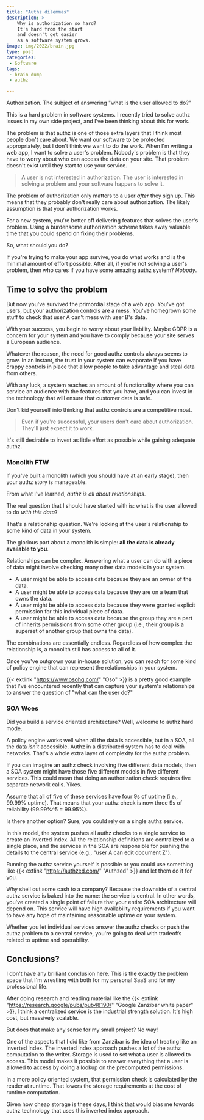 ```yaml
---
title: "Authz dilemmas"
description: >-
    Why is authorization so hard?
    It's hard from the start
    and doesn't get easier
    as a software system grows.
image: img/2022/brain.jpg
type: post
categories:
 - Software
tags:
 - brain dump
 - authz

---
```


Authorization.
The subject of answering "what is the user allowed to do?"

This is a hard problem in software systems.
I recently tried to solve authz issues
in my own side project,
and I've been thinking about this for work.

The problem is that authz is one
of those extra layers
that I think most people don't care about.
We want our software to be protected appropriately,
but I don't think we want to do the work.
When I'm writing a web app,
I want to solve a user's problem.
Nobody's problem is that they have to worry about who can access the data
on your site.
That problem doesn't exist until they start to use your service.

> A user is not interested in authorization.
The user is interested in solving a problem
and your software happens to solve it.

The problem of authorization only matters to a user *after* they sign up.
This means that they probably don't really care about authorization.
The likely assumption is that your authorization works.

For a new system,
you're better off delivering features
that solves the user's problem.
Using a burdensome authorization scheme takes away valuable time
that you could spend on fixing their problems.

So,
what should you do?

If you're trying to make your app survive,
you do what works
and is the minimal amount of effort possible.
After all,
if you're not solving a user's problem,
then who cares if you have some amazing authz system?
*Nobody*.

## Time to solve the problem

But now you've survived the primordial stage
of a web app.
You've got users,
but your authorization controls are a mess.
You've homegrown some stuff to check
that user A can't mess with user B's data.

With your success,
you begin to worry about your liability.
Maybe GDPR is a concern for your system
and you have to comply
because your site serves a European audience.

Whatever the reason,
the need for good authz controls always seems to grow.
In an instant,
the trust in your system can evaporate
if you have crappy controls in place
that allow people to take advantage
and steal data
from others.

With any luck,
a system reaches an amount of functionality
where you can service an audience
with the features
that you have,
and you can invest in the technology
that will ensure that customer data is safe.

Don't kid yourself into thinking that authz controls are a competitive moat.

> Even if you're successful, your users don't care about authorization.
They'll just expect it to work.

It's still desirable to invest as little effort as possible
while gaining adequate authz.

### Monolith FTW

If you've built a monolith
(which you should have at an early stage),
then your authz story is manageable.

From what I've learned,
*authz is all about relationships*.

The real question that I should have started with is:
what is the user allowed to do *with this data*?

That's a relationship question.
We're looking at the user's relationship to some kind of data
in your system.

The glorious part about a monolith is simple:
**all the data is already available to you**.

Relationships can be complex.
Answering what a user can do with a piece of data
might involve checking many other data models
in your system.

* A user might be able to access data
    because they are an owner of the data.
* A user might be able to access data
    because they are on a team that owns the data.
* A user might be able to access data
    because they were granted explicit permission
    for this individual piece of data.
* A user might be able to access data
    because the group they are a part of inherits permissions
    from some other group
    (i.e., their group is a superset of another group that owns the data).

The combinations are essentially endless.
Regardless of how complex the relationship is,
a monolith still has access to all of it.

Once you've outgrown your in-house solution,
you can reach for some kind of policy engine
that can represent the relationships
in your system.

{{< extlink "https://www.osohq.com/" "Oso" >}} is a pretty good example
that I've encountered recently
that can capture your system's relationships
to answer the question of "what can the user do?"

### SOA Woes

Did you build a service oriented architecture?
Well,
welcome to authz hard mode.

A policy engine works well when all the data is accessible,
but in a SOA,
all the data *isn't* accessible.
Authz in a distributed system has to deal
with networks.
That's a whole extra layer of complexity
for the authz problem.

If you can imagine an authz check involving five different data models,
then a SOA system might have those five different models
in five different services.
This could mean that doing an authorization check
requires five separate network calls.
Yikes.

Assume that all of five of these services have four 9s of uptime
(i.e., 99.99% uptime).
That means that your authz check is now three 9s of reliability
(99.99%^5 = 99.95%).

Is there another option?
Sure,
you could rely on a single authz service.

In this model,
the system pushes all authz checks
to a single service
to create an inverted index.
All the relationship definitions are centralized
to a single place,
and the services in the SOA are responsible
for pushing the details to the central service
(e.g., "user A can edit document Z").

Running the authz service yourself is possible
or you could use something like
{{< extlink "https://authzed.com/" "Authzed" >}}
and let them do it for you.

Why shell out some cash to a company?
Because the downside of a central authz service
is baked into the name:
the service is central.
In other words,
you've created a single point of failure
that your entire SOA architecture will depend on.
This service will have high availability requirements
if you want to have any hope
of maintaining reasonable uptime
on your system.

Whether you let individual services answer the authz checks
or push the authz problem to a central service,
you're going to deal with tradeoffs
related to uptime and operability.

## Conclusions?

I don't have any brilliant conclusion here.
This is the exactly the problem space
that I'm wrestling with both
for my personal SaaS
and for my professional life.

After doing research
and reading material
like the
{{< extlink "https://research.google/pubs/pub48190/" "Google Zanzibar white paper" >}},
I think a centralized service is the industrial strength solution.
It's high cost,
but massively scalable.

But does that make any sense
for my small project?
No way!

One of the aspects that I did like from Zanzibar is the idea
of treating like an inverted index.
The inverted index approach pushes a lot of the authz computation
to the writer.
Storage is used to set what a user is allowed to access.
This model makes it possible to answer everything
that a user is allowed to access
by doing a lookup on the precomputed permissions.

In a more policy oriented system,
that permission check is calculated
by the reader at runtime.
That lowers the storage requirements
at the cost of runtime computation.

Given how cheap storage is these days,
I think that would bias me towards authz technology
that uses this inverted index approach.

